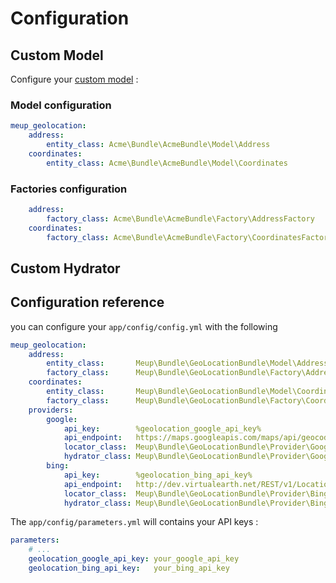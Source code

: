 Configuration
=============

Custom Model
------------

Configure your [custom model](custom-model.md) :

### Model configuration

```yaml
meup_geolocation:
    address:
        entity_class: Acme\Bundle\AcmeBundle\Model\Address
    coordinates:
        entity_class: Acme\Bundle\AcmeBundle\Model\Coordinates
```

### Factories configuration

```yaml
    address:
        factory_class: Acme\Bundle\AcmeBundle\Factory\AddressFactory
    coordinates:
        factory_class: Acme\Bundle\AcmeBundle\Factory\CoordinatesFactory
```

Custom Hydrator
---------------



Configuration reference
-----------------------

you can configure your `app/config/config.yml` with the following

```yaml
meup_geolocation:
    address:
        entity_class:       Meup\Bundle\GeoLocationBundle\Model\Address
        factory_class:      Meup\Bundle\GeoLocationBundle\Factory\AddressFactory
    coordinates:
        entity_class:       Meup\Bundle\GeoLocationBundle\Model\Coordinates
        factory_class:      Meup\Bundle\GeoLocationBundle\Factory\CoordinatesFactory
    providers:
        google:
            api_key:        %geolocation_google_api_key%
            api_endpoint:   https://maps.googleapis.com/maps/api/geocode/json
            locator_class:  Meup\Bundle\GeoLocationBundle\Provider\Google\Locator
            hydrator_class: Meup\Bundle\GeoLocationBundle\Provider\Google\Hydrator
        bing:
            api_key:        %geolocation_bing_api_key%
            api_endpoint:   http://dev.virtualearth.net/REST/v1/Locations/
            locator_class:  Meup\Bundle\GeoLocationBundle\Provider\Bing\Locator
            hydrator_class: Meup\Bundle\GeoLocationBundle\Provider\Bing\Hydrator
```

The `app/config/parameters.yml` will contains your API keys :

```yaml
parameters:
    # ...
    geolocation_google_api_key: your_google_api_key
    geolocation_bing_api_key:   your_bing_api_key
```